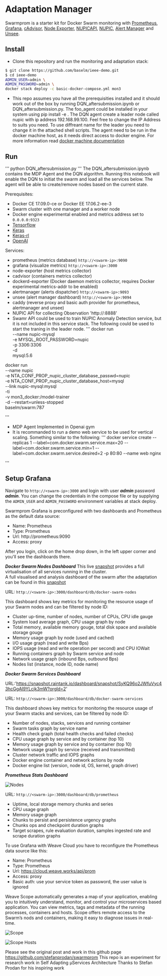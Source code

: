 
# Adaptation Manager

Swarmprom is a starter kit for Docker Swarm monitoring with [Prometheus](https://prometheus.io/), 
[Grafana](http://grafana.org/), 
[cAdvisor](https://github.com/google/cadvisor), 
[Node Exporter](https://github.com/prometheus/node_exporter), 
[NUPICAPI](https://github.com/baselm/nupic-api.git), 
[NUPIC](https://github.com/numenta/nupic),
[Alert Manager](https://github.com/prometheus/alertmanager)
and [Unsee](https://github.com/cloudflare/unsee).

## Install

* Clone this repository and run the monitoring and adaptation stack:

```bash
$ git clone https://github.com/baselm/ieee-demo.git
$ cd ieee-demo
ADMIN_USER=admin \
ADMIN_PASSWORD=admin \
docker stack deploy -c basic-docker-compose.yml mon3
```
* This repo assumes you have all the prerequisities installed and it should work out of the box by running DQN_aftersubmission.ipynb or DQN_aftersubmission.py. The foo_agent could be installed in your system using pip install -e . 
The DQN agent create a leader node called nupic with ip address 192.168.99.100. Feel free to change the IP Address to suits you need. To use diffreant name for the leader you need to change it in the attached shell scripts. 
The agent need to be run in the docker machine host, as it needs direct access to docker engine. For more information read [docker machine documentation](https://docs.docker.com/machine/)
## Run 
'''
python DQN_aftersubmission.py
'''
The DQN_aftersubmission.ipynb contains the MDP Agent and the DQN algorithm. Running this notebook will enable the DQN to initiat the swarm and load all the services below. The agent will be able to create/remove nodes based on the current state. 

Prerequisites:

* Docker CE 17.09.0-ce or Docker EE 17.06.2-ee-3
* Swarm cluster with one manager and a worker node
* Docker engine experimental enabled and metrics address set to `0.0.0.0:9323`
* [Tensorflow](https://www.tensorflow.org)
* [Keras](https://keras.io)
* [Keras-rl](https://github.com/keras-rl/keras-rl)
* [OpenAI](https://github.com/openai/gym)

Services:

* prometheus (metrics database) `http://<swarm-ip>:9090`
* grafana (visualize metrics) `http://<swarm-ip>:3000`
* node-exporter (host metrics collector)
* cadvisor (containers metrics collector)
* dockerd-exporter (Docker daemon metrics collector, requires Docker experimental metrics-addr to be enabled)
* alertmanager (alerts dispatcher) `http://<swarm-ip>:9093`
* unsee (alert manager dashboard) `http://<swarm-ip>:9094`
* caddy (reverse proxy and basic auth provider for prometheus, alertmanager and unsee)
* NUPIC API for collecting Observation 'http://<swarm-ip>:8888'
* Swamr API could be used to train NUPIC Anomaly Detection service, but it is not included in this service stack. The following could be used to start the traning in the leader node. 
 '''
 docker run \
  --name nupic-mysql \
  -e MYSQL_ROOT_PASSWORD=nupic \
  -p 3306:3306 \
  -d \
  mysql:5.6

docker run \
  --name nupic \
  -e NTA_CONF_PROP_nupic_cluster_database_passwd=nupic \
  -e NTA_CONF_PROP_nupic_cluster_database_host=mysql \
  --link nupic-mysql:mysql \
  -ti \
-v mon3_docker:/model-trainer  \
-d --restart=unless-stopped \
  baselm/swarm:787

 '''
* MDP Agent Implemented in Openai gym
* It is recommanded to run a demo web service to be used for vertical scaling. Something similar to the following:
'''
docker service create --replicas 1  --label=com.docker.swarm.service.max=20  --label=com.docker.swarm.service.min=1  --label=com.docker.swarm.service.desired=2   -p 80:80 --name web nginx

'''

## Setup Grafana

Navigate to `http://<swarm-ip>:3000` and login with user ***admin*** password ***admin***. 
You can change the credentials in the compose file or 
by supplying the `ADMIN_USER` and `ADMIN_PASSWORD` environment variables at stack deploy.

Swarmprom Grafana is preconfigured with two dashboards and Prometheus as the default data source:

* Name: Prometheus
* Type: Prometheus
* Url: http://prometheus:9090
* Access: proxy

After you login, click on the home drop down, in the left upper corner and you'll see the dashboards there.

***Docker Swarm Nodes Dashboard***
This live [snapshot](https://snapshot.raintank.io/dashboard/snapshot/SyKQ96o2JWfuVyc43hcGgAI9YLcjk3mW?orgId=2) provides a full virtualisation of all services running in the cluster.  
A full visualised and analysis dashboard of the swarm after the adaptation can be found in this [snapshot](https://snapshot.raintank.io/dashboard/snapshot/sstuT2tuYkob8zjIbh1YXzBYxSJDFd9z?orgId=2)

URL: `http://<swarm-ip>:3000/dashboard/db/docker-swarm-nodes`

This dashboard shows key metrics for monitoring the resource usage of your Swarm nodes and can be filtered by node ID:

* Cluster up-time, number of nodes, number of CPUs, CPU idle gauge
* System load average graph, CPU usage graph by node
* Total memory, available memory gouge, total disk space and available storage gouge
* Memory usage graph by node (used and cached)
* I/O usage graph (read and write Bps)
* IOPS usage (read and write operation per second) and CPU IOWait
* Running containers graph by Swarm service and node
* Network usage graph (inbound Bps, outbound Bps)
* Nodes list (instance, node ID, node name)

***Docker Swarm Services Dashboard***

URL:'https://snapshot.raintank.io/dashboard/snapshot/SyKQ96o2JWfuVyc43hcGgAI9YLcjk3mW?orgId=2'

URL: `http://<swarm-ip>:3000/dashboard/db/docker-swarm-services`

This dashboard shows key metrics for monitoring the resource usage of your Swarm stacks and services, can be filtered by node ID:

* Number of nodes, stacks, services and running container
* Swarm tasks graph by service name
* Health check graph (total health checks and failed checks)
* CPU usage graph by service and by container (top 10)
* Memory usage graph by service and by container (top 10)
* Network usage graph by service (received and transmitted)
* Cluster network traffic and IOPS graphs
* Docker engine container and network actions by node
* Docker engine list (version, node id, OS, kernel, graph driver)

***Prometheus Stats Dashboard***

![Nodes](https://raw.githubusercontent.com/stefanprodan/swarmprom/master/grafana/screens/swarmprom-prometheus-dash-v3.png)

URL: `http://<swarm-ip>:3000/dashboard/db/prometheus`

* Uptime, local storage memory chunks and series
* CPU usage graph
* Memory usage graph
* Chunks to persist and persistence urgency graphs
* Chunks ops and checkpoint duration graphs
* Target scrapes, rule evaluation duration, samples ingested rate and scrape duration graphs
 
 

To use Grafana with Weave Cloud you have to reconfigure the Prometheus data source like this:

* Name: Prometheus
* Type: Prometheus
* Url: https://cloud.weave.works/api/prom
* Access: proxy
* Basic auth: use your service token as password, the user value is ignored

Weave Scope automatically generates a map of your application, enabling you to intuitively understand, 
monitor, and control your microservices based application. 
You can view metrics, tags and metadata of the running processes, containers and hosts. 
Scope offers remote access to the Swarm’s nods and containers, making it easy to diagnose issues in real-time.

![Scope](https://raw.githubusercontent.com/stefanprodan/swarmprom/master/grafana/screens/weave-scope.png)

![Scope Hosts](https://raw.githubusercontent.com/stefanprodan/swarmprom/master/grafana/screens/weave-scope-hosts-v2.png)


Please see the original post and work in this github page 
https://github.com/stefanprodan/swarmprom
This repo is an experiment for research work in Self Adapting µServices Architecture
Thanks to Stefan Prodan for his inspiring work
 
